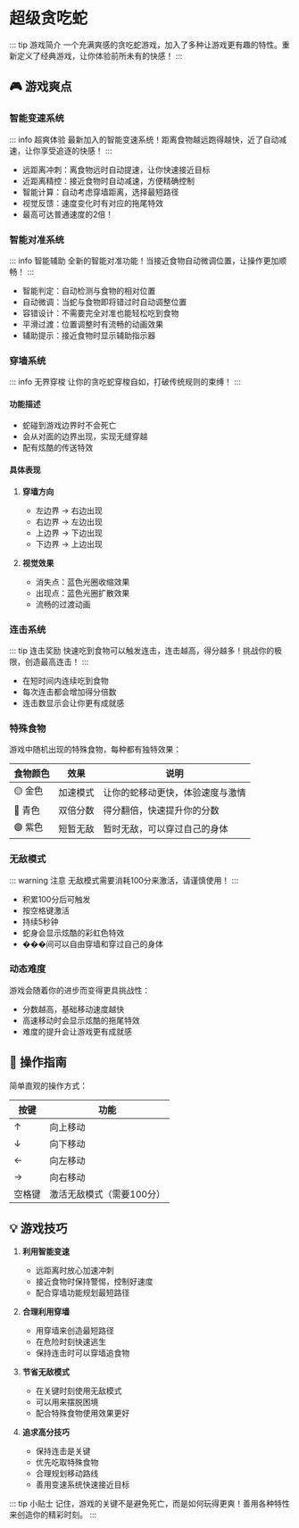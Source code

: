 # 超级贪吃蛇

::: tip 游戏简介
一个充满爽感的贪吃蛇游戏，加入了多种让游戏更有趣的特性。重新定义了经典游戏，让你体验前所未有的快感！
:::

## 🎮 游戏爽点

### 智能变速系统

::: info 超爽体验
最新加入的智能变速系统！距离食物越远跑得越快，近了自动减速，让你享受追逐的快感！
:::

- 远距离冲刺：离食物远时自动提速，让你快速接近目标
- 近距离精控：接近食物时自动减速，方便精确控制
- 智能计算：自动考虑穿墙距离，选择最短路径
- 视觉反馈：速度变化时有对应的拖尾特效
- 最高可达普通速度的2倍！

### 智能对准系统

::: info 智能辅助
全新的智能对准功能！当接近食物自动微调位置，让操作更加顺畅！
:::

- 智能判定：自动检测与食物的相对位置
- 自动微调：当蛇与食物即将错过时自动调整位置
- 容错设计：不需要完全对准也能轻松吃到食物
- 平滑过渡：位置调整时有流畅的动画效果
- 辅助提示：接近食物时显示辅助指示器

### 穿墙系统

::: info 无界穿梭
让你的贪吃蛇穿梭自如，打破传统规则的束缚！
:::

#### 功能描述

- 蛇碰到游戏边界时不会死亡
- 会从对面的边界出现，实现无缝穿越
- 配有炫酷的传送特效

#### 具体表现

1. **穿墙方向**
   - 左边界 → 右边出现
   - 右边界 → 左边出现
   - 上边界 → 下边出现
   - 下边界 → 上边出现

2. **视觉效果**
   - 消失点：蓝色光圈收缩效果
   - 出现点：蓝色光圈扩散效果
   - 流畅的过渡动画

### 连击系统

::: tip 连击奖励
快速吃到食物可以触发连击，连击越高，得分越多！挑战你的极限，创造最高连击！
:::

- 在短时间内连续吃到食物
- 每次连击都会增加得分倍数
- 连击数显示会让你更有成就感

### 特殊食物

游戏中随机出现的特殊食物，每种都有独特效果：

| 食物颜色 | 效果 | 说明 |
|---------|------|------|
| 🟡 金色 | 加速模式 | 让你的蛇移动更快，体验速度与激情 |
| 🔵 青色 | 双倍分数 | 得分翻倍，快速提升你的分数 |
| 🟣 紫色 | 短暂无敌 | 暂时无敌，可以穿过自己的身体 |

### 无敌模式

::: warning 注意
无敌模式需要消耗100分来激活，请谨慎使用！
:::

- 积累100分后可触发
- 按空格键激活
- 持续5秒钟
- 蛇身会显示炫酷的彩虹色特效
- ���间可以自由穿墙和穿过自己的身体

### 动态难度

游戏会随着你的进步而变得更具挑战性：
- 分数越高，基础移动速度越快
- 高速移动时会显示炫酷的拖尾特效
- 难度的提升会让游戏更有成就感

## 🎯 操作指南

简单直观的操作方式：

| 按键 | 功能 |
|------|------|
| ↑ | 向上移动 |
| ↓ | 向下移动 |
| ← | 向左移动 |
| → | 向右移动 |
| 空格键 | 激活无敌模式（需要100分）|

## 💡 游戏技巧

1. **利用智能变速**
   - 远距离时放心加速冲刺
   - 接近食物时保持警惕，控制好速度
   - 配合穿墙功能规划最短路径

2. **合理利用穿墙**
   - 用穿墙来创造最短路径
   - 在危险时刻快速逃生
   - 保持连击时可以穿墙追食物

3. **节省无敌模式**
   - 在关键时刻使用无敌模式
   - 可以用来摆脱困境
   - 配合特殊食物使用效果更好

4. **追求高分技巧**
   - 保持连击是关键
   - 优先吃取特殊食物
   - 合理规划移动路线
   - 善用变速系统快速接近目标

::: tip 小贴士
记住，游戏的关键不是避免死亡，而是如何玩得更爽！善用各种特性来创造你的精彩时刻。
::: 